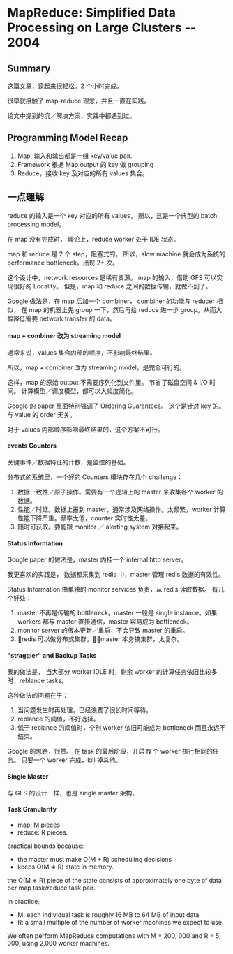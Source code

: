 # MapReduce: Simplified Data Processing on Large Clusters -- 2004


## Summary

这篇文章，读起来很轻松。2 个小时完成。

很早就接触了 map-reduce 理念，并且一直在实践。

论文中提到的坑／解决方案，实践中都遇到过。

## Programming Model Recap

1. Map, 输入和输出都是一组 key/value pair.
2. Framework 根据 Map output 的 key 做 grouping
3. Reduce，接收 key 及对应的所有 values 集合。


## 一点理解

reduce 的输入是一个 key 对应的所有 values，
所以，这是一个典型的 batch processing model。

在 map 没有完成时，
理论上，reduce worker 处于 IDE 状态。

map 和 reduce 是 2 个 step，阻塞式的。
所以，slow machine 就会成为系统的 performance bottleneck。出现 2+ 次。

这个设计中，network resources 是稀有资源。
map 的输入，借助 GFS 可以实现很好的 Locality。
但是，map 和 reduce 之间的数据传输，就做不到了。

Google 做法是，在 map 后加一个 combiner，
combiner 的功能与 reducer 相似，
在 map 的机器上先 group 一下，然后再给 reduce 进一步 group。从而大幅降低需要 network transfer 的 data。


#### map + combiner 改为 streaming model

通常来说，values 集合内部的顺序，不影响最终结果。

所以，map + combiner 改为 streaming model，是完全可行的。

这样，map 的原始 output 不需要序列化到文件里。
节省了磁盘空间 & I/O 时间。
计算模型／调度模型，都可以大幅度简化。

Google 的 paper 里面特别强调了 Ordering Guarantees。
这个是针对 key 的。与 value 的 order 无关。

对于 values 内部顺序影响最终结果的，这个方案不可行。


#### events Counters

关键事件／数据特征的计数，是监控的基础。

分布式的系统里，一个好的 Counters 模块存在几个 challenge：

1. 数据一致性／原子操作。需要有一个逻辑上的 master 来收集各个 worker 的数据。
2. 性能／时延。数据上报到 master，通常涉及网络操作。太频繁，worker 计算性能下降严重。频率太低，counter 实时性太差。
3. 随时可获取。要能跟 monitor ／ alerting system 对接起来。


#### Status Information

Google paper 的做法是，master 内挂一个 internal http server。

我更喜欢的实践是，
数据都采集到 redis 中，master 管理 redis 数据的有效性。

Status Information 由单独的 monitor services 负责，从 redis 读取数据。
有几个好处：

1. master 不再是传输的 bottleneck。master 一般是 single instance。如果 workers 都与 master 直接通信，master 容易成为 bottleneck。
2. monitor server 的版本更新／重启，不会导致 master 的重启。
3. redis 可以做分布式集群。master 本身搞集群，太复杂。


#### "straggler" and Backup Tasks

我的做法是，
当大部分 worker IDLE 时，剩余 worker 的计算任务依旧比较多时，reblance tasks。

这种做法的问题在于：

1. 当问题发生时再处理，已经浪费了很长时间等待。
2. reblance 的阈值，不好选择。
3. 低于 reblance 的阈值时，个别 worker 依旧可能成为 bottleneck 而且永远不结束。

Google 的思路，很赞。
在 task 的最后阶段，开启 N 个 worker 执行相同的任务。
只要一个 worker 完成，kill 掉其他。


#### Single Master

与 GFS 的设计一样，也是 single master 架构。


#### Task Granularity


- map: M pieces
- reduce: R pieces.

practical bounds because:

- the master must make O(M + R) scheduling decisions
- keeps O(M ∗ R) state in memory.

the O(M ∗ R) piece of the state consists of approximately one byte of data per map task/reduce task pair.

In practice,

- M: each individual task is roughly 16 MB to 64 MB of input data
- R: a small multiple of the number of worker machines we expect to use.

 We often perform MapReduce computations with M = 200, 000 and R = 5, 000, using 2,000 worker machines.
